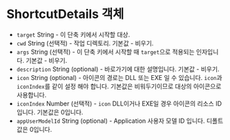 # ShortcutDetails 객체

* `target` String - 이 단축 키에서 시작할 대상.
* `cwd` String (선택적) - 작업 디렉토리. 기본값 - 비우기.
* `args` String (선택적) - 이 단축 키에서 시작할 때 `target`으로 적용되는 인자입니다. 기본값 - 비우기.
* `description` String (optional) - 바로가기에 대한 설명입니다. 기본값 - 비우기.
* `icon` String (optional) - 아이콘의 경로는 DLL 또는 EXE 일 수 있습니다. `icon`과 `iconIndex`를 같이 설정 해야 합니다. 기본값은 비워두기이므로 대상의 아이콘으로 사용합니다.
* `iconIndex` Number (선택적) - `icon` DLL이거나 EXE일 경우 아이콘의 리소스 ID입니다. 기본값은 0입니다.
* `appUserModelId` String (optional) - Application 사용자 모델 ID 입니다. 디폴트 값은 0입니다.